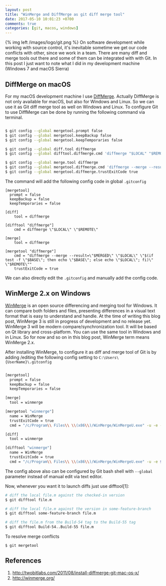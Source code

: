 ```yaml
---
layout: post
title: "WinMerge and DiffMerge as git diff merge tool"
date: 2017-05-10 10:01:23 +0700
comments: true
categories: [git, macos, windows]
---
```


{% img left /images/logo/git.png %}
On software development while working with source control, it's inevitable sometime we get our code conflicts with other, since we work in a team. There are many diff and merge tools out there and some of them can be integrated with with Git. In this post I just want to note what I did in my development machine (Windows 7 and macOS Sierra)


## DiffMerge on macOS
For my macOS development machine I use [DiffMerge](http://www.sourcegear.com/diffmerge/). Actually DiffMerge is not only available for macOS, but also for Windows and Linux. So we can use it as Git diff merge tool as well on Windows and Linux. To configure Git to use DiffMerge can be done by running the following command via terminal.

``` bash

$ git config --global mergetool.prompt false
$ git config --global mergetool.keepBackup false
$ git config --global mergetool.keepTemporaries false

$ git config --global diff.tool diffmerge
$ git config --global difftool.diffmerge.cmd 'diffmerge "$LOCAL" "$REMOTE"'

$ git config --global merge.tool diffmerge
$ git config --global mergetool.diffmerge.cmd 'diffmerge --merge --result="$MERGED" "$LOCAL" "$(if test -f "$BASE"; then echo "$BASE"; else echo "$LOCAL"; fi)" "$REMOTE"'
$ git config --global mergetool.diffmerge.trustExitCode true
```

The command will add the following config code in global <code>.gitconfig</code>

```
[mergetool]
  prompt = false
  keepBackup = false
  keepTemporaries = false

[diff]
	tool = diffmerge

[difftool "diffmerge"]
	cmd = diffmerge \"$LOCAL\" \"$REMOTE\"

[merge]
	tool = diffmerge

[mergetool "diffmerge"]
	cmd = "diffmerge --merge --result=\"$MERGED\" \"$LOCAL\" \"$(if test -f \"$BASE\"; then echo \"$BASE\"; else echo \"$LOCAL\"; fi)\" \"$REMOTE\""
	trustExitCode = true
```
We can also directly edit the <code>.gitconfig</code> and manually add the config code.

## WinMerge 2.x on Windows

[WinMerge](http://winmerge.org/) is an open source differencing and merging tool for Windows. It can compare both folders and files, presenting differences in a visual text format that is easy to understand and handle.
At the time of writing this blog post, WinMerge 3 is still in progress of development and no release yet. WinMerge 3 will be modern compare/synchronization tool. It will be based on Qt library and cross-platform. You can use the same tool in Windows and in Linux.
So for now and so on in this blog post, WinMerge term means WinMerge 2.x.

After installing WinMerge, to configure it as diff and merge tool of Git is by adding /editing the following config setting to <code>C:\Users\\{UserName}\\.gitconfig</code>

``` bash

[mergetool]
  prompt = false
  keepBackup = false
  keepTemporaries = false

[merge]
  tool = winmerge

[mergetool "winmerge"]
  name = WinMerge
  trustExitCode = true
  cmd = "/c/Program\\ Files\\ \\(x86\\)/WinMerge/WinMergeU.exe" -u -e -dl \"Local\" -dr \"Remote\" $LOCAL $REMOTE $MERGED

[diff]
  tool = winmerge

[difftool "winmerge"]
  name = WinMerge
  trustExitCode = true
  cmd = "/c/Program\\ Files\\ \\(x86\\)/WinMerge/WinMergeU.exe" -u -e $LOCAL $REMOTE

```

The config above also can be configured by Git bash shell with <code>--global</code> parameter instead of manual edit via text editor.

Now, whenever you want it to launch diffs just use difftool[1]:

``` bash
# diff the local file.m against the checked-in version
$ git difftool file.m

# diff the local file.m against the version in some-feature-branch
$ git difftool some-feature-branch file.m

# diff the file.m from the Build-54 tag to the Build-55 tag
$ git difftool Build-54..Build-55 file.m

```

To resolve merge conflicts
```
$ git mergetool
```

## References
1. http://twobitlabs.com/2011/08/install-diffmerge-git-mac-os-x/
2. http://winmerge.org/
